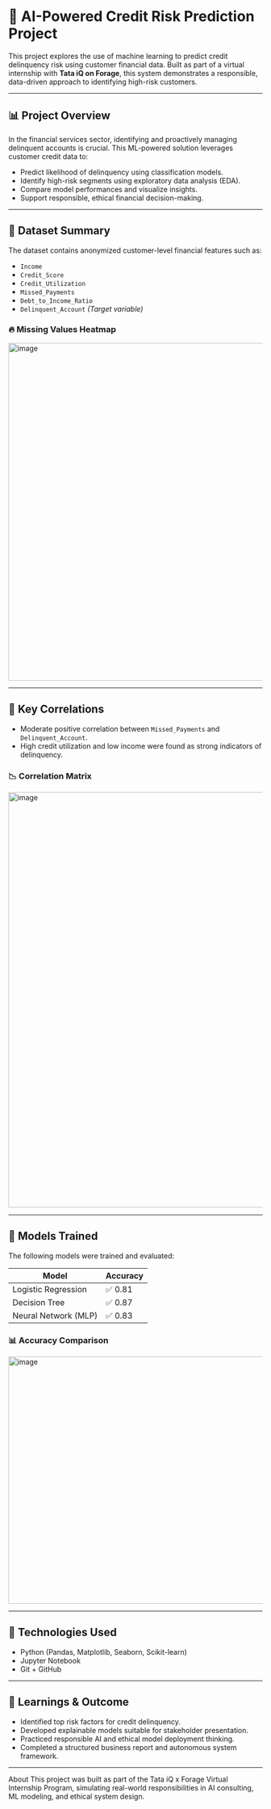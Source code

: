 # 🧠 AI-Powered Credit Risk Prediction Project

This project explores the use of machine learning to predict credit delinquency risk using customer financial data. Built as part of a virtual internship with **Tata iQ on Forage**, this system demonstrates a responsible, data-driven approach to identifying high-risk customers.

---

## 📊 Project Overview

In the financial services sector, identifying and proactively managing delinquent accounts is crucial. This ML-powered solution leverages customer credit data to:

- Predict likelihood of delinquency using classification models.
- Identify high-risk segments using exploratory data analysis (EDA).
- Compare model performances and visualize insights.
- Support responsible, ethical financial decision-making.

---

## 📁 Dataset Summary

The dataset contains anonymized customer-level financial features such as:

- `Income`
- `Credit_Score`
- `Credit_Utilization`
- `Missed_Payments`
- `Debt_to_Income_Ratio`
- `Delinquent_Account` *(Target variable)*

### 🔥 Missing Values Heatmap
<img width="986" height="669" alt="image" src="https://github.com/user-attachments/assets/6e112475-4950-4537-ba75-af120df27079" />

---

## 📌 Key Correlations

- Moderate positive correlation between `Missed_Payments` and `Delinquent_Account`.
- High credit utilization and low income were found as strong indicators of delinquency.

### 📉 Correlation Matrix

<img width="1038" height="823" alt="image" src="https://github.com/user-attachments/assets/4e80f43f-cfe8-4d63-8710-67c5d039b039" />


---

## 🧪 Models Trained

The following models were trained and evaluated:

| Model               | Accuracy |
|---------------------|----------|
| Logistic Regression | ✅ 0.81   |
| Decision Tree       | ✅ 0.87   |
| Neural Network (MLP)| ✅ 0.83   |

### 📊 Accuracy Comparison

<img width="790" height="490" alt="image" src="https://github.com/user-attachments/assets/30dd13a4-793c-41b6-8f7c-00990ae3cd71" />


---

## 📌 Technologies Used

- Python (Pandas, Matplotlib, Seaborn, Scikit-learn)
- Jupyter Notebook
- Git + GitHub

---

## 🧠 Learnings & Outcome

- Identified top risk factors for credit delinquency.
- Developed explainable models suitable for stakeholder presentation.
- Practiced responsible AI and ethical model deployment thinking.
- Completed a structured business report and autonomous system framework.

---

About
This project was built as part of the Tata iQ x Forage Virtual Internship Program, simulating real-world responsibilities in AI consulting, ML modeling, and ethical system design.
